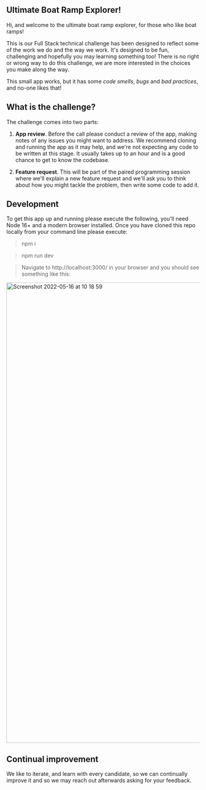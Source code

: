 ## Ultimate Boat Ramp Explorer!

Hi, and welcome to the ultimate boat ramp explorer, for those who like boat ramps!

This is our Full Stack technical challenge has been designed to reflect some of the work we do and the way we work. It's designed to be fun, challenging and hopefully you may learning something too! There is no right or wrong way to do this challenge, we are more interested in the choices you make along the way.

This small app works, but it has some _code smells_, _bugs_ and _bad practices_, and no-one likes that!

## What is the challenge?

The challenge comes into two parts:

1. **App review**. Before the call please conduct a review of the app, making notes of any issues you might want to address. We recommend cloning and running the app as it may help, and we're not expecting any code to be written at this stage.
   It usually takes up to an hour and is a good chance to get to know the codebase.

2. **Feature request**. This will be part of the paired programming session where we'll explain a new feature request and we'll ask you to think about how you might tackle the problem, then write some code to add it.

## Development

To get this app up and running please execute the following, you'll need Node 16+ and a modern browser installed. Once you have cloned this repo locally from your command line please execute:

> npm i

> npm run dev

> Navigate to http://localhost:3000/ in your browser and you should see something like this:

<img width="1200" alt="Screenshot 2022-05-16 at 10 18 59" src="https://user-images.githubusercontent.com/9625257/168560884-1efe8ce6-f82b-43b2-a1dd-5d6ae44310e9.png">

## Continual improvement

We like to iterate, and learn with every candidate, so we can continually improve it and so we may reach out afterwards asking for your feedback.
